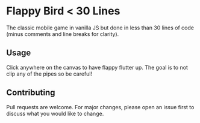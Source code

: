 # Flappy Bird < 30 Lines

The classic mobile game in vanilla JS but done in less than 30 lines of code (minus comments and line breaks for clarity).

## Usage

Click anywhere on the canvas to have flappy flutter up. The goal is to not clip any of the pipes so be careful!

## Contributing

Pull requests are welcome. For major changes, please open an issue first to discuss what you would like to change.
